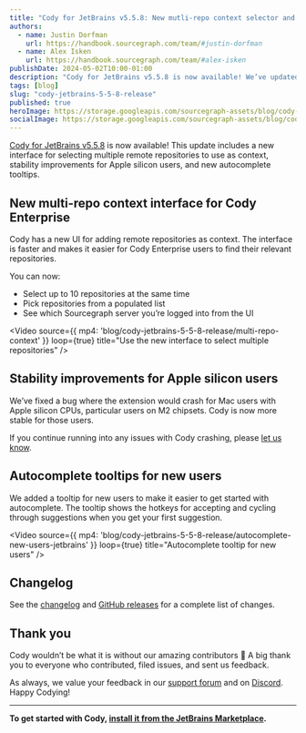 ```yaml
---
title: "Cody for JetBrains v5.5.8: New mutli-repo context selector and bug fixes for Apple silicon"
authors:
  - name: Justin Dorfman
    url: https://handbook.sourcegraph.com/team/#justin-dorfman
  - name: Alex Isken
    url: https://handbook.sourcegraph.com/team/#alex-isken
publishDate: 2024-05-02T10:00-01:00
description: "Cody for JetBrains v5.5.8 is now available! We’ve updated the multi-repo context selector, improved the extension stability for Apple silicon users, and added tooltips for new autocomplete users."
tags: [blog]
slug: "cody-jetbrains-5-5-8-release"
published: true
heroImage: https://storage.googleapis.com/sourcegraph-assets/blog/cody-jetbrains-5-5-8-release/cody-jetbrains-5.5.8-og-image.jpg
socialImage: https://storage.googleapis.com/sourcegraph-assets/blog/cody-jetbrains-5-5-8-release/cody-jetbrains-5.5.8-og-image.jpg
--- 
```


[Cody for JetBrains v5.5.8](https://plugins.jetbrains.com/plugin/9682-cody-ai-coding-assistant-with-autocomplete--chat) is now available! This update includes a new interface for selecting multiple remote repositories to use as context, stability improvements for Apple silicon users, and new autocomplete tooltips.

## New multi-repo context interface for Cody Enterprise

Cody has a new UI for adding remote repositories as context. The interface is faster and makes it easier for Cody Enterprise users to find their relevant repositories.

You can now:

- Select up to 10 repositories at the same time
- Pick repositories from a populated list
- See which Sourcegraph server you’re logged into from the UI

<Video 
  source={{
    mp4: 'blog/cody-jetbrains-5-5-8-release/multi-repo-context'
  }}
  loop={true}
  title="Use the new interface to select multiple repositories"
/>


## Stability improvements for Apple silicon users

We’ve fixed a bug where the extension would crash for Mac users with Apple silicon CPUs, particular users on M2 chipsets. Cody is now more stable for those users. 

If you continue running into any issues with Cody crashing, please [let us know](https://community.sourcegraph.com/).


## Autocomplete tooltips for new users

We added a tooltip for new users to make it easier to get started with autocomplete. The tooltip shows the hotkeys for accepting and cycling through suggestions when you get your first suggestion.

<Video 
  source={{
    mp4: 'blog/cody-jetbrains-5-5-8-release/autocomplete-new-users-jetbrains'
  }}
  loop={true}
  title="Autocomplete tooltip for new users"
/>


## Changelog

See the [changelog](https://github.com/sourcegraph/jetbrains/releases/tag/v5.5.8) and [GitHub releases](https://github.com/sourcegraph/jetbrains/releases) for a complete list of changes.


## Thank you

Cody wouldn’t be what it is without our amazing contributors 💖 A big thank you to everyone who contributed, filed issues, and sent us feedback.

As always, we value your feedback in our [support forum](https://community.sourcegraph.com/) and on [Discord](https://discord.com/servers/sourcegraph-969688426372825169). Happy Codying!

---

**To get started with Cody, [install it from the JetBrains Marketplace](https://plugins.jetbrains.com/plugin/9682-cody-ai-coding-assistant-with-autocomplete--chat).**
